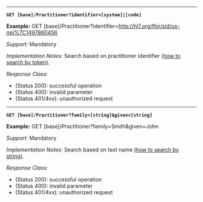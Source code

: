 


-----------

**`GET [base]/Practitioner?identifier=[system]|[code]`**

**Example:** GET [base]/Practitioner?identifier=http://hl7.org/fhir/sid/us-npi%7C1497860456

*Support:* Mandatory

*Implementation Notes:*  Search based on practitioner identifier  [(how to search by token)].

*Response Class:*

-   (Status 200): successful operation
-   (Status 400): invalid parameter
-   (Status 401/4xx): unauthorized request

-----------


**`GET [base]/Practitioner?family=[string]&given=[string]`**

**Example:** GET [base]/Practitioner?family=Smith&given=John

*Support:* Mandatory

*Implementation Notes:* Search based on text name [(how to search by string)].

*Response Class:*

-   (Status 200): successful operation
-   (Status 400): invalid parameter
-   (Status 401/4xx): unauthorized request

  [(how to search by reference)]: {{site.data.fhir.path}}search.html#reference
  [(how to search by token)]: {{site.data.fhir.path}}search.html#token
 [(how to search by date)]: {{site.data.fhir.path}}search.html#date
 [(how to search by string)]: {{site.data.fhir.path}}search.html#string
